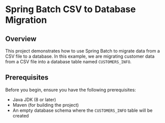 # Spring Batch CSV to Database Migration

## Overview

This project demonstrates how to use Spring Batch to migrate data from a CSV file to a database. In this example, we are migrating customer data from a CSV file into a database table named `CUSTOMERS_INFO`.

## Prerequisites

Before you begin, ensure you have the following prerequisites:

- Java JDK (8 or later)
- Maven (for building the project)
- An empty database schema where the `CUSTOMERS_INFO` table will be created
